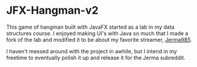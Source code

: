 # JFX-Hangman-v2
This game of hangman built with JavaFX started as a lab in my data structures course. I enjoyed making UI's with Java so much that I made a fork of the lab and modified it to be about my favorite streamer, [Jerma985](https://www.reddit.com/r/jerma985/).

I haven't messed around with the project in awhile, but I intend in my freetime to eventually polish it up and release it for the Jerma subreddit. 
